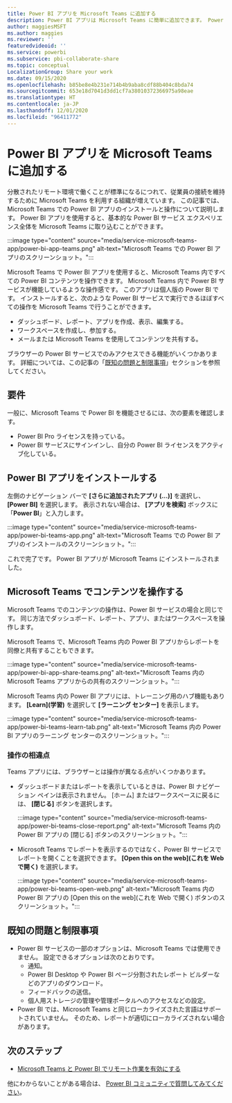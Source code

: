 ```yaml
---
title: Power BI アプリを Microsoft Teams に追加する
description: Power BI アプリは Microsoft Teams に簡単に追加できます。 Power BI アプリを使用すると、基本的な Power BI サービス エクスペリエンス全体を Microsoft Teams に取り込むことができます。
author: maggiesMSFT
ms.author: maggies
ms.reviewer: ''
featuredvideoid: ''
ms.service: powerbi
ms.subservice: pbi-collaborate-share
ms.topic: conceptual
LocalizationGroup: Share your work
ms.date: 09/15/2020
ms.openlocfilehash: b85be8e4b231e714b4b9aba8cdf88b404c8bda74
ms.sourcegitcommit: 653e18d7041d3dd1cf7a38010372366975a98eae
ms.translationtype: HT
ms.contentlocale: ja-JP
ms.lasthandoff: 12/01/2020
ms.locfileid: "96411772"
---
```

# <a name="add-the-power-bi-app-to-microsoft-teams"></a>Power BI アプリを Microsoft Teams に追加する

分散されたリモート環境で働くことが標準になるにつれて、従業員の接続を維持するために Microsoft Teams を利用する組織が増えています。 この記事では、Microsoft Teams での Power BI アプリのインストールと操作について説明します。 Power BI アプリを使用すると、基本的な Power BI サービス エクスペリエンス全体を Microsoft Teams に取り込むことができます。

:::image type="content" source="media/service-microsoft-teams-app/power-bi-app-teams.png" alt-text="Microsoft Teams での Power BI アプリのスクリーンショット。":::

Microsoft Teams で Power BI アプリを使用すると、Microsoft Teams 内ですべての Power BI コンテンツを操作できます。 Microsoft Teams 内で Power BI サービスが機能しているような操作感です。 このアプリは個人版の Power BI です。 インストールすると、次のような Power BI サービスで実行できるほぼすべての操作を Microsoft Teams で行うことができます。

- ダッシュボード、レポート、アプリを作成、表示、編集する。
- ワークスペースを作成し、参加する。
- メールまたは Microsoft Teams を使用してコンテンツを共有する。

ブラウザーの Power BI サービスでのみアクセスできる機能がいくつかあります。 詳細については、この記事の「[既知の問題と制限事項](#known-issues-and-limitations)」セクションを参照してください。

## <a name="requirements"></a>要件

一般に、Microsoft Teams で Power BI を機能させるには、次の要素を確認します。

- Power BI Pro ライセンスを持っている。
- Power BI サービスにサインインし、自分の Power BI ライセンスをアクティブ化している。

## <a name="install-the-power-bi-app"></a>Power BI アプリをインストールする

左側のナビゲーション バーで **[さらに追加されたアプリ (...)]** を選択し、 **[Power BI]** を選択します。 表示されない場合は、 **[アプリを検索]** ボックスに「**Power BI**」と入力します。

:::image type="content" source="media/service-microsoft-teams-app/power-bi-teams-app.png" alt-text="Microsoft Teams での Power BI アプリのインストールのスクリーンショット。":::

これで完了です。 Power BI アプリが Microsoft Teams にインストールされました。

## <a name="interact-with-your-content-in-microsoft-teams"></a>Microsoft Teams でコンテンツを操作する

Microsoft Teams でのコンテンツの操作は、Power BI サービスの場合と同じです。 同じ方法でダッシュボード、レポート、アプリ、またはワークスペースを操作します。 

Microsoft Teams で、Microsoft Teams 内の Power BI アプリからレポートを同僚と共有することもできます。

:::image type="content" source="media/service-microsoft-teams-app/power-bi-app-share-teams.png" alt-text="Microsoft Teams 内の Microsoft Teams アプリからの共有のスクリーンショット。":::

Microsoft Teams 内の Power BI アプリには、トレーニング用のハブ機能もあります。 **[Learn]\(学習\)** を選択して **[ラーニング センター]** を表示します。

:::image type="content" source="media/service-microsoft-teams-app/power-bi-teams-learn-tab.png" alt-text="Microsoft Teams 内の Power BI アプリのラーニング センターのスクリーンショット。":::

### <a name="differences-in-interactions"></a>操作の相違点

Teams アプリには、ブラウザーとは操作が異なる点がいくつかあります。

- ダッシュボードまたはレポートを表示しているときは、Power BI ナビゲーション ペインは表示されません。 [ホーム] またはワークスペースに戻るには、 **[閉じる]** ボタンを選択します。

    :::image type="content" source="media/service-microsoft-teams-app/power-bi-teams-close-report.png" alt-text="Microsoft Teams 内の Power BI アプリの [閉じる] ボタンのスクリーンショット。":::

- Microsoft Teams でレポートを表示するのではなく、Power BI サービスでレポートを開くことを選択できます。 **[Open this on the web]\(これを Web で開く\)** を選択します。

    :::image type="content" source="media/service-microsoft-teams-app/power-bi-teams-open-web.png" alt-text="Microsoft Teams 内の Power BI アプリの [Open this on the web]\(これを Web で開く\) ボタンのスクリーンショット。":::

## <a name="known-issues-and-limitations"></a>既知の問題と制限事項

- Power BI サービスの一部のオプションは、Microsoft Teams では使用できません。 設定できるオプションは次のとおりです。
    - 通知。
    - Power BI Desktop や Power BI ページ分割されたレポート ビルダーなどのアプリのダウンロード。
    - フィードバックの送信。
    - 個人用ストレージの管理や管理ポータルへのアクセスなどの設定。
- Power BI では、Microsoft Teams と同じローカライズされた言語はサポートされていません。 そのため、レポートが適切にローカライズされない場合があります。

## <a name="next-steps"></a>次のステップ

- [Microsoft Teams と Power BI でリモート作業を有効にする](service-collaborate-microsoft-teams.md)

他にわからないことがある場合は、 [Power BI コミュニティで質問してみてください](https://community.powerbi.com/)。
